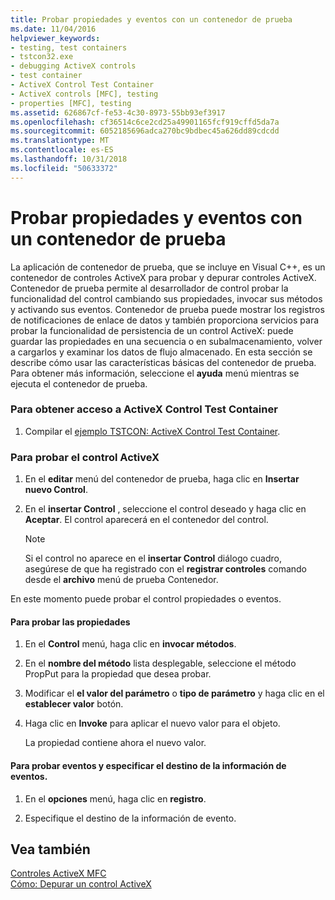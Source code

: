 ```yaml
---
title: Probar propiedades y eventos con un contenedor de prueba
ms.date: 11/04/2016
helpviewer_keywords:
- testing, test containers
- tstcon32.exe
- debugging ActiveX controls
- test container
- ActiveX Control Test Container
- ActiveX controls [MFC], testing
- properties [MFC], testing
ms.assetid: 626867cf-fe53-4c30-8973-55bb93ef3917
ms.openlocfilehash: cf36514c6ce2cd25a49901165fcf919cffd5da7a
ms.sourcegitcommit: 6052185696adca270bc9bdbec45a626dd89cdcdd
ms.translationtype: MT
ms.contentlocale: es-ES
ms.lasthandoff: 10/31/2018
ms.locfileid: "50633372"
---
```

# <a name="testing-properties-and-events-with-test-container"></a>Probar propiedades y eventos con un contenedor de prueba

La aplicación de contenedor de prueba, que se incluye en Visual C++, es un contenedor de controles ActiveX para probar y depurar controles ActiveX. Contenedor de prueba permite al desarrollador de control probar la funcionalidad del control cambiando sus propiedades, invocar sus métodos y activando sus eventos. Contenedor de prueba puede mostrar los registros de notificaciones de enlace de datos y también proporciona servicios para probar la funcionalidad de persistencia de un control ActiveX: puede guardar las propiedades en una secuencia o en subalmacenamiento, volver a cargarlos y examinar los datos de flujo almacenado. En esta sección se describe cómo usar las características básicas del contenedor de prueba. Para obtener más información, seleccione el **ayuda** menú mientras se ejecuta el contenedor de prueba.

### <a name="to-access-the-activex-control-test-container"></a>Para obtener acceso a ActiveX Control Test Container

1. Compilar el [ejemplo TSTCON: ActiveX Control Test Container](../visual-cpp-samples.md).

### <a name="to-test-your-activex-control"></a>Para probar el control ActiveX

1. En el **editar** menú del contenedor de prueba, haga clic en **Insertar nuevo Control**.

1. En el **insertar Control** , seleccione el control deseado y haga clic en **Aceptar**. El control aparecerá en el contenedor del control.

    > [!NOTE]
    >  Si el control no aparece en el **insertar Control** diálogo cuadro, asegúrese de que ha registrado con el **registrar controles** comando desde el **archivo** menú de prueba Contenedor.

En este momento puede probar el control propiedades o eventos.

#### <a name="to-test-properties"></a>Para probar las propiedades

1. En el **Control** menú, haga clic en **invocar métodos**.

1. En el **nombre del método** lista desplegable, seleccione el método PropPut para la propiedad que desea probar.

1. Modificar el **el valor del parámetro** o **tipo de parámetro** y haga clic en el **establecer valor** botón.

1. Haga clic en **Invoke** para aplicar el nuevo valor para el objeto.

   La propiedad contiene ahora el nuevo valor.

#### <a name="to-test-events-and-specify-the-destination-of-event-information"></a>Para probar eventos y especificar el destino de la información de eventos.

1. En el **opciones** menú, haga clic en **registro**.

1. Especifique el destino de la información de evento.

## <a name="see-also"></a>Vea también

[Controles ActiveX MFC](../mfc/mfc-activex-controls.md)<br/>
[Cómo: Depurar un control ActiveX](/visualstudio/debugger/how-to-debug-an-activex-control)

